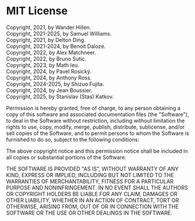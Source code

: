 # MIT License

Copyright, 2021, by Wander Hillen.  
Copyright, 2021-2025, by Samuel Williams.  
Copyright, 2021, by Delton Ding.  
Copyright, 2021-2024, by Benoit Daloze.  
Copyright, 2022, by Alex Matchneer.  
Copyright, 2022, by Bruno Sutic.  
Copyright, 2023, by Math Ieu.  
Copyright, 2024, by Pavel Rosický.  
Copyright, 2024, by Anthony Ross.  
Copyright, 2024-2025, by Shizuo Fujita.  
Copyright, 2024, by Jean Boussier.  
Copyright, 2025, by Stanislav (Stas) Katkov.  

Permission is hereby granted, free of charge, to any person obtaining a copy
of this software and associated documentation files (the "Software"), to deal
in the Software without restriction, including without limitation the rights
to use, copy, modify, merge, publish, distribute, sublicense, and/or sell
copies of the Software, and to permit persons to whom the Software is
furnished to do so, subject to the following conditions:

The above copyright notice and this permission notice shall be included in all
copies or substantial portions of the Software.

THE SOFTWARE IS PROVIDED "AS IS", WITHOUT WARRANTY OF ANY KIND, EXPRESS OR
IMPLIED, INCLUDING BUT NOT LIMITED TO THE WARRANTIES OF MERCHANTABILITY,
FITNESS FOR A PARTICULAR PURPOSE AND NONINFRINGEMENT. IN NO EVENT SHALL THE
AUTHORS OR COPYRIGHT HOLDERS BE LIABLE FOR ANY CLAIM, DAMAGES OR OTHER
LIABILITY, WHETHER IN AN ACTION OF CONTRACT, TORT OR OTHERWISE, ARISING FROM,
OUT OF OR IN CONNECTION WITH THE SOFTWARE OR THE USE OR OTHER DEALINGS IN THE
SOFTWARE.
